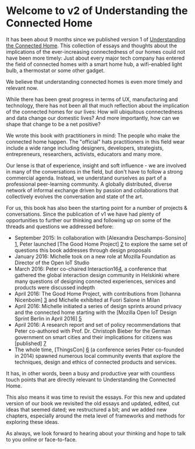# Welcome to v2 of Understanding the Connected Home

It has been about 9 months since we published version 1 of [Understanding the Connected Home](http://theconnectedhome.org). This collection of essays and thoughts about the implications of the ever-increasing connectedness of our homes could not have been more timely: Just about every major tech company has entered the field of connected homes with a smart home hub, a wifi-enabled light bulb, a thermostat or some other gadget. 

We believe that understanding connected homes is even more timely and relevant now.

While there has been great progress in terms of UX, manufacturing and technology, there has not been all that much reflection about the implication of the connected homes for our lives: How will ubiquitous connectedness and data change our domestic lives? And more importantly, how can we shape that change to be a net positive?

We wrote this book with practitioners in mind: The people who make the connected home happen. The "official" hats practitioners in this field wear include a wide range including designers, developers, strategists, entrepreneurs, researchers, activists, educators and many more. 

Our lense is that of experience, insight and soft influence - we are involved in many of the conversations in the field, but don't have to follow a strong commercial agenda. Instead, we understand ourselves as part of a professional peer-learning community. A globally distributed, diverse network of informal exchange driven by passion and collaborations that collectively evolves the conversation and state of the art.

For us, this book has also been the starting point for a number of projects & conversations. Since the publication of v1 we have had plenty of opportunities to further our thinking and following up on some of the threads and questions we addressed before: 

- September 2015: In collaboration with [Alexandra Deschamps-Sonsino] [1], Peter launched [The Good Home Project] [2] to explore the same set of questions this book addresses through design proposals
- January 2016: Michelle took on a new role at Mozilla Foundation as Director of the Open IoT Studio
- March 2016: Peter co-chaired Interaction16[4], a conference that gathered the global interaction design community in Helskinki where many questions of designing connected experiences, services and products were discussed indepth
- April 2016: The Good Home Project, with contributions from [Iohanna Nicenboim] [3] and Michelle  exhibited at Fuori Salone in Milan
- April 2016: Michelle initiated a series of design sprints around privacy and the connected home starting with the [Mozilla Open IoT Design Sprint Berlin in April 2016] [5]
- April 2016: A research report and set of policy recommendations that Peter co-authored with Prof. Dr. Christoph Bieber for the German government on smart cities and their implications for citizens was [published] [7]
- The whole time, [ThingsCon] [6] (a conference series Peter co-founded in 2014) spawned numerous local community events that explore the techniques, design and ethics of connected products and services.

It has, in other words, been a busy and productive year with countless touch points that are directly relevant to Understanding the Connected Home.

This also means it was time to revisit the essays. For this new and updated version of our book we revisited the old essays and updated, edited, cut ideas that seemed dated; we restructured a bit; and we added new chapters, especially around the meta level of frameworks and methods for exploring these ideas.

As always, we look forward to hearing about your thinking and hope to talk to you online or face-to-face.

[1]: http://designswarm.com
[2]: http://thegoodhome.org
[3]: http://iohanna.com
[4]: http://interaction16.ixda.org
[5]: http://www.thewavingcat.com/2016/04/25/privacy-machines/
[6]: http://thingscon.com
[7]: http://www.thewavingcat.com/2016/04/25/smart-cities-in-the-21c-humanity-on-the-move-the-transformative-power-of-cities/
